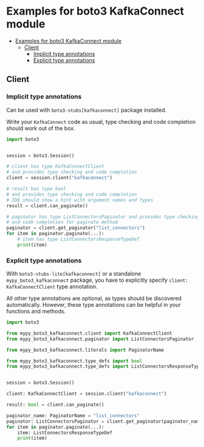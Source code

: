 <a id="examples-for-boto3-kafkaconnect-module"></a>

# Examples for boto3 KafkaConnect module

- [Examples for boto3 KafkaConnect module](#examples-for-boto3-kafkaconnect-module)
  - [Client](#client)
    - [Implicit type annotations](#implicit-type-annotations)
    - [Explicit type annotations](#explicit-type-annotations)

<a id="client"></a>

## Client

<a id="implicit-type-annotations"></a>

### Implicit type annotations

Can be used with `boto3-stubs[kafkaconnect]` package installed.

Write your `KafkaConnect` code as usual, type checking and code completion
should work out of the box.

```python
import boto3


session = boto3.Session()

# client has type KafkaConnectClient
# and provides type checking and code completion
client = session.client("kafkaconnect")

# result has type bool
# and provides type checking and code completion
# IDE should show a hint with argument names and types
result = client.can_paginate()

# paginator has type ListConnectorsPaginator and provides type checking
# and code completion for paginate method
paginator = client.get_paginator("list_connectors")
for item in paginator.paginate(...):
    # item has type ListConnectorsResponseTypeDef
    print(item)
```

<a id="explicit-type-annotations"></a>

### Explicit type annotations

With `boto3-stubs-lite[kafkaconnect]` or a standalone `mypy_boto3_kafkaconnect`
package, you have to explicitly specify `client: KafkaConnectClient` type
annotation.

All other type annotations are optional, as types should be discovered
automatically. However, these type annotations can be helpful in your functions
and methods.

```python
import boto3

from mypy_boto3_kafkaconnect.client import KafkaConnectClient
from mypy_boto3_kafkaconnect.paginator import ListConnectorsPaginator

from mypy_boto3_kafkaconnect.literals import PaginatorName

from mypy_boto3_kafkaconnect.type_defs import bool
from mypy_boto3_kafkaconnect.type_defs import ListConnectorsResponseTypeDef


session = boto3.Session()

client: KafkaConnectClient = session.client("kafkaconnect")

result: bool = client.can_paginate()

paginator_name: PaginatorName = "list_connectors"
paginator: ListConnectorsPaginator = client.get_paginator(paginator_name)
for item in paginator.paginate(...):
    item: ListConnectorsResponseTypeDef
    print(item)
```
